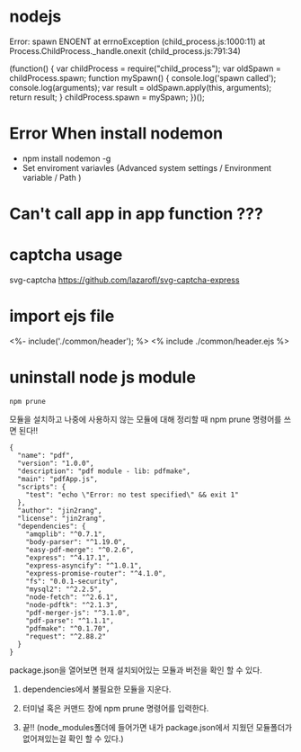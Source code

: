 # nodejs

Error: spawn ENOENT
    at errnoException (child_process.js:1000:11)
    at Process.ChildProcess._handle.onexit (child_process.js:791:34)


(function() {
    var childProcess = require("child_process");
    var oldSpawn = childProcess.spawn;
    function mySpawn() {
        console.log('spawn called');
        console.log(arguments);
        var result = oldSpawn.apply(this, arguments);
        return result;
    }
    childProcess.spawn = mySpawn;
})();


# Error When install nodemon

- npm install nodemon -g
- Set enviroment variavles (Advanced system settings / Environment variable / Path )


# Can't call app in app function ???

# captcha usage
svg-captcha 
https://github.com/lazarofl/svg-captcha-express

# import ejs file
<%- include('./common/header'); %>
<% include ./common/header.ejs %>

# uninstall node js module
```
npm prune
```
모듈을 설치하고 나중에 사용하지 않는 모듈에 대해 정리할 때 npm prune 명령어를 쓰면 된다!!

 
```
{
  "name": "pdf",
  "version": "1.0.0",
  "description": "pdf module - lib: pdfmake",
  "main": "pdfApp.js",
  "scripts": {
    "test": "echo \"Error: no test specified\" && exit 1"
  },
  "author": "jin2rang",
  "license": "jin2rang",
  "dependencies": {
    "amqplib": "^0.7.1",
    "body-parser": "^1.19.0",
    "easy-pdf-merge": "^0.2.6",
    "express": "^4.17.1",
    "express-asyncify": "^1.0.1",
    "express-promise-router": "^4.1.0",
    "fs": "0.0.1-security",
    "mysql2": "^2.2.5",
    "node-fetch": "^2.6.1",
    "node-pdftk": "^2.1.3",
    "pdf-merger-js": "^3.1.0",
    "pdf-parse": "^1.1.1",
    "pdfmake": "^0.1.70",
    "request": "^2.88.2"
  }
}
```

package.json을 열어보면 현재 설치되어있는 모듈과 버전을 확인 할 수 있다.

1. dependencies에서 불필요한 모듈을 지운다.

2. 터미널 혹은 커맨드 창에 npm prune 명령어를 입력한다.

3. 끝!!
(node_modules폴더에 들어가면 내가 package.json에서 지웠던 모듈폴더가 없어져있는걸 확인 할 수 있다.)
